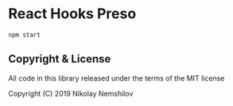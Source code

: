 # React Hooks Preso

```
npm start
```

## Copyright & License

All code in this library released under the terms of the MIT license

Copyright (C) 2019 Nikolay Nemshilov
